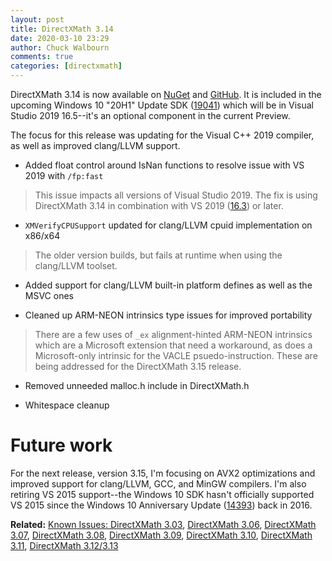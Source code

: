 ```yaml
---
layout: post
title: DirectXMath 3.14
date: 2020-03-10 23:29
author: Chuck Walbourn
comments: true
categories: [directxmath]
---
```


DirectXMath 3.14 is now available on [NuGet](https://www.nuget.org/packages/directxmath/2019.8.23.1) and [GitHub](https://github.com/microsoft/DirectXMath/releases/tag/aug2019). It is included in the upcoming Windows 10 "20H1" Update SDK ([19041](https://blogs.windows.com/windowsdeveloper/2019/12/17/windows-10-sdk-preview-build-19041-available-now/)) which will be in Visual Studio 2019 16.5--it's an optional component in the current Preview.
<!--more-->

The focus for this release was updating for the Visual C++ 2019 compiler, as well as improved clang/LLVM support.

* Added float control around IsNan functions to resolve issue with VS 2019 with ``/fp:fast``

> This issue impacts all versions of Visual Studio 2019. The fix is using DirectXMath 3.14 in combination with VS 2019 ([16.3](https://walbourn.github.io/vs-2019-update-3/)) or later.

* ``XMVerifyCPUSupport`` updated for clang/LLVM cpuid implementation on x86/x64

> The older version builds, but fails at runtime when using the clang/LLVM toolset.

* Added support for clang/LLVM built-in platform defines as well as the MSVC ones

* Cleaned up ARM-NEON intrinsics type issues for improved portability

> There are a few uses of ``_ex`` alignment-hinted ARM-NEON intrinsics which are a Microsoft extension that need a workaround, as does a Microsoft-only intrinsic for the VACLE psuedo-instruction. These are being addressed for the DirectXMath 3.15 release.

* Removed unneeded malloc.h include in DirectXMath.h

* Whitespace cleanup

# Future work

For the next release, version 3.15, I'm focusing on AVX2 optimizations and improved support for clang/LLVM, GCC, and MinGW compilers. I'm also retiring VS 2015 support--the Windows 10 SDK hasn't officially supported VS 2015 since the Windows 10 Anniversary Update ([14393](https://walbourn.github.io/windows-10-anniversary-update-sdk/)) back in 2016.

<b>Related:</b> <a href="https://walbourn.github.io/known-issues-directxmath-3-03/">Known Issues: DirectXMath 3.03</a>, <a href="https://walbourn.github.io/directxmath-3-06/">DirectXMath 3.06</a>, <a href="https://walbourn.github.io/directxmath-3-07/">DirectXMath 3.07</a>, <a href="https://walbourn.github.io/directxmath-3-08/">DirectXMath 3.08</a>, <a href="https://walbourn.github.io/directxmath-3-09/">DirectXMath 3.09</a>, <a href="https://walbourn.github.io/directxmath-3-10/">DirectXMath 3.10</a>, <a href="https://walbourn.github.io/directxmath-3-11/">DirectXMath 3.11</a>, <a href="https://walbourn.github.io/directxmath-3-13/">DirectXMath 3.12/3.13</a>

